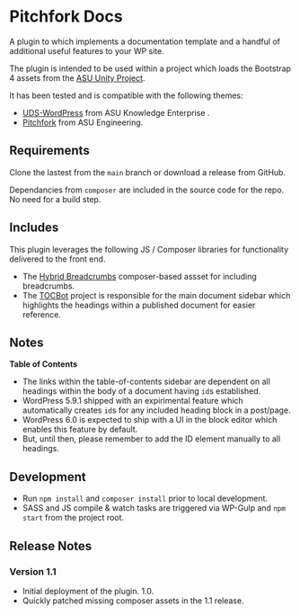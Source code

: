 # Pitchfork Docs

A plugin to which implements a documentation template and a handful of additional useful features to your WP site. 

The plugin is intended to be used within a project which loads the Bootstrap 4 assets from the [ASU Unity Project](https://github.com/asu-ke-web-services/UDS-WordPress-Theme). 

It has been tested and is compatible with the following themes:

- [UDS-WordPress](https://github.com/asu-ke-web-services/UDS-WordPress-Theme) from ASU Knowledge Enterprise . 
- [Pitchfork](https://github.com/asuengineering/pitchfork) from ASU Engineering.

## Requirements

Clone the lastest from the `main` branch or download a release from GitHub. 

Dependancies from `composer` are included in the source code for the repo. No need for a build step. 

## Includes

This plugin leverages the following JS / Composer libraries for functionality delivered to the front end.

- The [Hybrid Breadcrumbs](https://github.com/themehybrid/hybrid-breadcrumbs) composer-based assset for including breadcrumbs.
- The [TOCBot](https://github.com/tscanlin/tocbot) project is responsible for the main document sidebar which highlights the headings within a published document for easier reference. 

## Notes

**Table of Contents**
- The links within the table-of-contents sidebar are dependent on all headings within the body of a document having `id`s established.
- WordPress 5.9.1 shipped with an expirimental feature which automatically creates `id`s for any included heading block in a post/page.
- WordPress 6.0 is expected to ship with a UI in the block editor which enables this feature by default.
- But, until then, please remember to add the ID element manually to all headings. 

## Development

- Run `npm install` and `composer install` prior to local development.
- SASS and JS compile & watch tasks are triggered via WP-Gulp and `npm start` from the project root.

## Release Notes

### Version 1.1

- Initial deployment of the plugin. 1.0.
- Quickly patched missing composer assets in the 1.1 release. 
